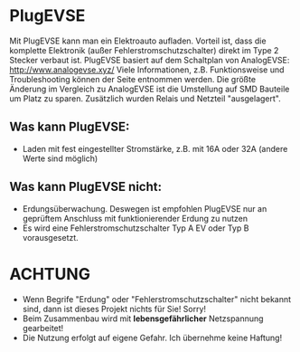 # PlugEVSE
Mit PlugEVSE kann man ein Elektroauto aufladen. 
Vorteil ist, dass die komplette Elektronik (außer Fehlerstromschutzschalter) direkt im Type 2 Stecker verbaut ist.
PlugEVSE basiert auf dem Schaltplan von AnalogEVSE: http://www.analogevse.xyz/ 
Viele Informationen, z.B. Funktionsweise und Troubleshooting können der Seite entnommen werden.
Die größte Änderung im Vergleich zu AnalogEVSE ist die Umstellung auf SMD Bauteile um Platz zu sparen. Zusätzlich wurden Relais und Netzteil "ausgelagert".

## Was kann PlugEVSE:
- Laden mit fest eingestellter Stromstärke, z.B. mit 16A oder 32A (andere Werte sind möglich)

## Was kann PlugEVSE nicht:
- Erdungsüberwachung. Deswegen ist empfohlen PlugEVSE nur an geprüftem Anschluss mit funktionierender Erdung zu nutzen
- Es wird eine Fehlerstromschutzschalter Typ A EV oder Typ B vorausgesetzt. 


# ACHTUNG
- Wenn Begrife "Erdung" oder "Fehlerstromschutzschalter" nicht bekannt sind, dann ist dieses Projekt nichts für Sie! Sorry!
- Beim Zusammenbau wird mit **lebensgefährlicher** Netzspannung gearbeitet!
- Die Nutzung erfolgt auf eigene Gefahr. Ich übernehme keine Haftung!